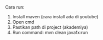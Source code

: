 Cara run:
1. Install maven (cara install ada di youtube)
2. Open cmd
3. Pastikan path di project (akademiya)
4. Run command: mvn clean javafx:run
